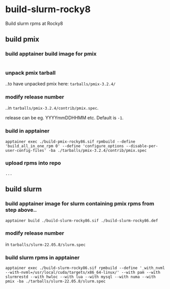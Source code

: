 # build-slurm-rocky8
Build slurm rpms at Rocky8


## build pmix

### build apptainer build image for pmix

```
```

### unpack pmix tarball

..to have unpacked pmix here: `tarballs/pmix-3.2.4/`

### modify release number 

..in `tarballs/pmix-3.2.4/contrib/pmix.spec`.

release can be eg. YYYYmmDDHHMM etc. Default is `-1`.

### build in apptainer

```
apptainer exec ./build-pmix-rocky86.sif rpmbuild --define 'build_all_in_one_rpm 0' --define 'configure_options --disable-per-user-config-files' -ba ./tarballs/pmix-3.2.4/contrib/pmix.spec
```

### upload rpms into repo

```
...
```

## build slurm

### build apptainer image for slurm containing pmix rpms from step above..

```
apptainer build ./build-slurm-rocky86.sif ./build-slurm-rocky86.def
```

### modify release number

in `tarballs/slurm-22.05.8/slurm.spec`

### build slurm rpms in apptainer

```
apptainer exec ./build-slurm-rocky86.sif rpmbuild --define '_with_nvml --with-nvml=/usr/local/cuda/targets/x86_64-linux/' --with pam --with slurmrestd --with hwloc --with lua --with mysql --with numa --with pmix -ba ./tarballs/slurm-22.05.8/slurm.spec
```




